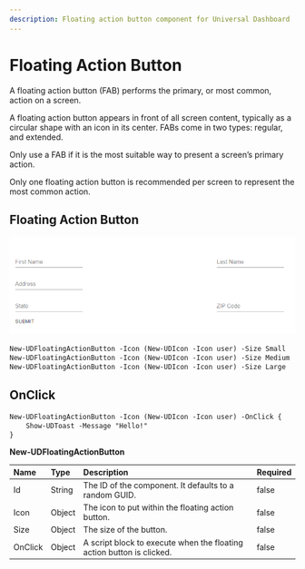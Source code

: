 ```yaml
---
description: Floating action button component for Universal Dashboard
---
```


# Floating Action Button

A floating action button \(FAB\) performs the primary, or most common, action on a screen.

A floating action button appears in front of all screen content, typically as a circular shape with an icon in its center. FABs come in two types: regular, and extended.

Only use a FAB if it is the most suitable way to present a screen’s primary action.

Only one floating action button is recommended per screen to represent the most common action.

## Floating Action Button

![](../../../.gitbook/assets/image%20%2842%29.png)

```text
New-UDFloatingActionButton -Icon (New-UDIcon -Icon user) -Size Small
New-UDFloatingActionButton -Icon (New-UDIcon -Icon user) -Size Medium
New-UDFloatingActionButton -Icon (New-UDIcon -Icon user) -Size Large
```

## OnClick

```text
New-UDFloatingActionButton -Icon (New-UDIcon -Icon user) -OnClick {
    Show-UDToast -Message "Hello!"
}
```

**New-UDFloatingActionButton**

| Name | Type | Description | Required |
| :--- | :--- | :--- | :--- |
| Id | String | The ID of the component. It defaults to a random GUID. | false |
| Icon | Object | The icon to put within the floating action button. | false |
| Size | Object | The size of the button. | false |
| OnClick | Object | A script block to execute when the floating action button is clicked. | false |

